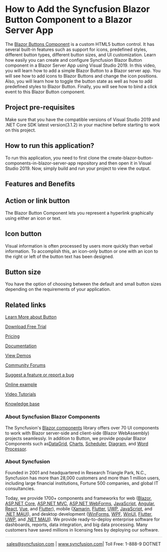# How to Add the Syncfusion Blazor Button Component to a Blazor Server App

The [Blazor Buttons Component](https://www.syncfusion.com/blazor-components/blazor-button?utm_source=github&utm_medium=listing&utm_campaign=blazor-button-github-samples) is a custom HTML5 button control. It has several built-in features such as support for icons, predefined styles, different button types, different button sizes, and UI customization. Learn how easily you can create and configure Syncfusion Blazor Button component in a Blazor Server App using Visual Studio 2019. In this video, you will learn how to add a simple Blazor Button to a Blazor server app. You will see how to add icons to Blazor Buttons and change the icon positions. Also, you will learn how to toggle the button state as well as how to add predefined styles to Blazor Button. Finally, you will see how to bind a click event to this Blazor Button component.

## Project pre-requisites
Make sure that you have the compatible versions of Visual Studio 2019 and .NET Core SDK latest version(3.1.2) in your machine before starting to work on this project.

## How to run this application?
To run this application, you need to first clone the create-blazor-button-components-in-blazor-server-app repository and then open it in Visual Studio 2019. Now, simply build and run your project to view the output.

## Features and Benefits 

## Action or link button

The Blazor Button Component lets you represent a hyperlink graphically using either an icon or text.

## Icon button

Visual information is often processed by users more quickly than verbal information. To accomplish this, an icon-only button or one with an icon to the right or left of the button text has been designed.

## Button size

You have the option of choosing between the default and small button sizes depending on the requirements of your application.

## Related links

[Learn More about Button](https://www.syncfusion.com/blazor-components/blazor-button?utm_source=github&utm_medium=listing&utm_campaign=blazor-button-github-samples)

[Download Free Trial](https://www.syncfusion.com/downloads/blazor?utm_source=github&utm_medium=listing&utm_campaign=blazor-button-github-samples)

[Pricing](https://www.syncfusion.com/sales/products/blazor?utm_source=github&utm_medium=listing&utm_campaign=blazor-button-github-samples)

[Documentation](https://blazor.syncfusion.com/documentation/button/getting-started?utm_source=github&utm_medium=listing&utm_campaign=blazor-button-github-samples)

[View Demos](https://github.com/SyncfusionExamples/create-blazor-buttons-component-in-blazor-server-app?utm_source=github&utm_medium=listing&utm_campaign=blazor-button-github-samples)

[Community Forums](https://www.syncfusion.com/forums/blazor-components?utm_source=github&utm_medium=listing&utm_campaign=blazor-button-github-samples)

[Suggest a feature or report a bug](https://www.syncfusion.com/feedback/blazor-components?utm_source=github&utm_medium=listing&utm_campaign=blazor-button-github-samples)

[Online example](https://blazor.syncfusion.com/demos/button/default-functionalities?utm_source=github&utm_medium=listing&utm_campaign=blazor-button-github-samples)

[Video Tutorials](https://www.syncfusion.com/tutorial-videos/blazor/button?utm_source=github&utm_medium=listing&utm_campaign=blazor-button-github-samples)

[Knowledge base](https://www.syncfusion.com/kb/blazor-components?utm_source=github&utm_medium=listing&utm_campaign=blazor-button-github-samples)

### About Syncfusion Blazor Components
The Syncfusion's [Blazor components](https://www.syncfusion.com/blazor-components?utm_source=github&utm_medium=listing&utm_campaign=blazor-button-github-samples) library offers over 70 UI components to work with Blazor server-side and client-side (Blazor WebAssembly) projects seamlessly. In addition to Button, we provide popular Blazor Components such as[DataGrid](https://www.syncfusion.com/blazor-components/blazor-datagrid?utm_source=github&utm_medium=listing&utm_campaign=blazor-button-github-samples), [Charts](https://www.syncfusion.com/blazor-components/blazor-charts?utm_source=github&utm_medium=listing&utm_campaign=blazor-button-github-samples), [Scheduler](https://www.syncfusion.com/blazor-components/blazor-scheduler?utm_source=github&utm_medium=listing&utm_campaign=blazor-button-github-samples), [Diagram](https://www.syncfusion.com/blazor-components/blazor-diagram?utm_source=github&utm_medium=listing&utm_campaign=blazor-button-github-samples), and [Word Processor](https://www.syncfusion.com/blazor-components/blazor-word-processor?utm_source=github&utm_medium=listing&utm_campaign=blazor-button-github-samples).

### About Syncfusion

Founded in 2001 and headquartered in Research Triangle Park, N.C., Syncfusion has more than 28,000 customers and more than 1 million users, including large financial institutions, Fortune 500 companies, and global IT consultancies.
 
Today, we provide 1700+ components and frameworks for web ([Blazor](https://www.syncfusion.com/blazor-components?utm_source=github&utm_medium=listing&utm_campaign=blazor-button-github-samples), [ASP.NET Core](https://www.syncfusion.com/aspnet-core-ui-controls?utm_source=github&utm_medium=listing&utm_campaign=blazor-button-github-samples), [ASP.NET MVC](https://www.syncfusion.com/aspnet-mvc-ui-controls?utm_source=github&utm_medium=listing&utm_campaign=blazor-button-github-samples), [ASP.NET WebForms](https://www.syncfusion.com/jquery/aspnet-webforms-ui-controls?utm_source=github&utm_medium=listing&utm_campaign=blazor-button-github-samples), [JavaScript](https://www.syncfusion.com/javascript-ui-controls?utm_source=github&utm_medium=listing&utm_campaign=blazor-button-github-samples), [Angular](https://www.syncfusion.com/angular-ui-components?utm_source=github&utm_medium=listing&utm_campaign=blazor-button-github-samples), [React](https://www.syncfusion.com/react-ui-components?utm_source=github&utm_medium=listing&utm_campaign=blazor-button-github-samples), [Vue](https://www.syncfusion.com/vue-ui-components?utm_source=github&utm_medium=listing&utm_campaign=blazor-button-github-samples), and [Flutter](https://www.syncfusion.com/flutter-widgets?utm_source=github&utm_medium=listing&utm_campaign=blazor-button-github-samples)), mobile ([Xamarin](https://www.syncfusion.com/xamarin-ui-controls?utm_source=github&utm_medium=listing&utm_campaign=blazor-button-github-samples), [Flutter](https://www.syncfusion.com/flutter-widgets?utm_source=github&utm_medium=listing&utm_campaign=blazor-button-github-samples), [UWP](https://www.syncfusion.com/uwp-ui-controls?utm_source=github&utm_medium=listing&utm_campaign=blazor-button-github-samples), [JavaScript](https://www.syncfusion.com/javascript-ui-controls?utm_source=github&utm_medium=listing&utm_campaign=blazor-button-github-samples), and [.NET MAUI](https://www.syncfusion.com/maui-controls?utm_source=github&utm_medium=listing&utm_campaign=blazor-button-github-samples)), and desktop development ([WinForms](https://www.syncfusion.com/winforms-ui-controls?utm_source=github&utm_medium=listing&utm_campaign=blazor-button-github-samples), [WPF](https://www.syncfusion.com/wpf-controls?utm_source=github&utm_medium=listing&utm_campaign=blazor-button-github-samples), [WinUI](https://www.syncfusion.com/winui-controls?utm_source=github&utm_medium=listing&utm_campaign=blazor-button-github-samples), [Flutter](https://www.syncfusion.com/flutter-widgets?utm_source=github&utm_medium=listing&utm_campaign=blazor-button-github-samples), [UWP](https://www.syncfusion.com/uwp-ui-controls?utm_source=github&utm_medium=listing&utm_campaign=blazor-button-github-samples), and [.NET MAUI](https://www.syncfusion.com/maui-controls?utm_source=github&utm_medium=listing&utm_campaign=blazor-button-github-samples)). We provide ready-to-deploy enterprise software for dashboards, reports, data integration, and big data processing. Many customers have saved millions in licensing fees by deploying our software.

<hr style="height:0.3px;border:none;color:lightgrey;background-color:lightgrey;" />

<p align="center">
<a href="mailto:sales@syncfusion.com?Subject=Syncfusion Blazor Button - GitHub" target="_top">sales@syncfusion.com</a> | <a href="https://www.syncfusion.com?utm_source=github&utm_medium=listing&utm_campaign=blazor-button-github-samples">www.syncfusion.com</a>| Toll Free: 1-888-9 DOTNET <br>
</p>


